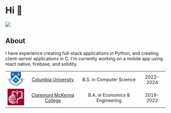 # Hi :wave:

[![](https://img.shields.io/badge/LinkedIn-blue)](https://www.linkedin.com/in/keirk/)

## About
I have experience creating full-stack applications in Python, and creating client-server applications in C. I'm currently working on a mobile app using react native, firebase, and solidity.

| | | | |
|:--:|:--:|:--:|:--:|
| <img width="75" src="./columbia.png" alt="Columbia"></img> | [Columbia University](https://www.columbia.edu/) | B.S. in Computer Science | 2022-2024 |
| <img width="75" src="./cmc.jpg" alt="Claremont McKenna College"></img> | [Claremont McKenna College](https://www.cmc.edu/) |  B.A. in Economics & Engineering | 2019-2022 |

